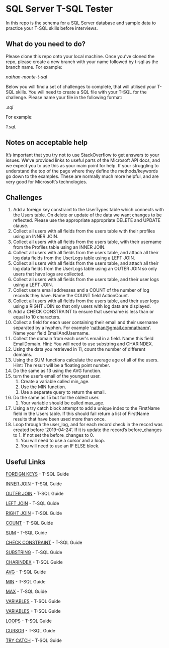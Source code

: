 # SQL Server T-SQL Tester

In this repo is the schema for a SQL Server database and sample data to practice your T-SQL skills before interviews.

## What do you need to do?

Please clone this repo onto your local machine. Once you’ve cloned the repo, please create a new branch with your name followed by t-sql as the branch name. For example:

*nathan-monte-t-sql*

Below you will find a set of challenges to complete, that will utilised your T-SQL skills. You will need to create a SQL file with your T-SQL for the challenge. Please name your file in the following format:

*<question-number>.sql*

For example:

*1.sql.*

## Notes on acceptable help

It’s important that you try not to use StackOverflow to get answers to your issues. We’ve provided links to useful parts of the Microsoft API docs, and we expect you to use this as your main point for help. If your struggling to understand the top of the page where they define the methods/keywords go down to the examples. These are normally much more helpful, and are very good for Microsoft’s technologies.

## Challenges
1. Add a foreign key constraint to the UserTypes table which connects with the Users table. On delete or update of the data we want changes to be reflected. Please use the appropriate appropriate DELETE and UPDATE clause.
2. Collect all users with all fields from the users table with their profiles using an INNER JOIN.
3. Collect all users with all fields from the users table, with their username from the Profiles table using an INNER JOIN.
4. Collect all users with all fields from the users table, and attach all their log data fields from the UserLogs table using a LEFT JOIN.
5. Collect all users with all fields from the users table, and attach all their log data fields from the UserLogs table using an OUTER JOIN so only users that have logs are collected.
6. Collect all users with all fields from the users table, and their user logs using a LEFT JOIN.
7. Collect users email addresses and a COUNT of the number of log records they have. Name the COUNT field ActionCount. 
8. Collect all users with all fields from the users table, and their user logs using a RIGHT JOIN so that only users with log data are displayed.
9. Add a CHECK CONSTRAINT to ensure that username is less than or equal to 10 characters.
10. Collect a field for each user containing their email and their username separated by a hyphen. For example ‘nathan@gmail.comnathanm’. Name your field EmailAndUsername.
11. Collect the domain from each user's email in a field. Name this field EmailDomain. Hint: You will need to use substring and CHARINDEX.
12. Using the data you retrieved in 11, count the number of different domains.
13. Using the SUM functions calculate the average age of all of the users. Hint: The result will be a floating point number.
14. Do the same as 13 using the AVG function.
15. turn the user’s email of the youngest user.
    1. Create a variable called min_age.  
    1. Use the MIN function.
    2. Use a separate query to return the email.
16. Do the same as 15 but for the oldest user.
    1. Your variable should be called max_age.
17. Using a try catch block attempt to add a unique index to the FirstName field in the Users table. If this should fail return a list of FirstName results that have been used more than once.
18. Loop through the user_log, and for each record check in the record was created before ‘2019-04-24’. If it is update the record’s before_changes to 1. If not set the before_changes to 0.
    1. You will need to use a cursor and a loop.
    2. You will need to use an IF ELSE block.

## Useful Links

[FOREIGN KEYS](https://docs.microsoft.com/en-us/sql/relational-databases/tables/create-foreign-key-relationships?view=sql-server-2017) - T-SQL Guide

[INNER JOIN](https://docs.microsoft.com/en-us/sql/relational-databases/performance/joins?view=sql-server-2017) - T-SQL Guide

[OUTER JOIN](https://docs.microsoft.com/en-us/sql/relational-databases/performance/joins?view=sql-server-2017) - T-SQL Guide

[LEFT JOIN](https://docs.microsoft.com/en-us/sql/relational-databases/performance/joins?view=sql-server-2017) - T-SQL Guide

[RIGHT JOIN](https://docs.microsoft.com/en-us/sql/relational-databases/performance/joins?view=sql-server-2017) - T-SQL Guide

[COUNT](https://docs.microsoft.com/en-us/sql/t-sql/functions/count-transact-sql?view=sql-server-2017) - T-SQL Guide

[SUM](https://docs.microsoft.com/en-us/sql/t-sql/functions/sum-transact-sql?view=sql-server-2017) - T-SQL Guide

[CHECK CONSTRAINT](https://docs.microsoft.com/en-us/sql/relational-databases/tables/create-check-constraints?view=sql-server-2017) - T-SQL Guide

[SUBSTRING](https://docs.microsoft.com/en-us/sql/t-sql/functions/substring-transact-sql?view=sql-server-2017) - T-SQL Guide

[CHARINDEX](https://docs.microsoft.com/en-us/sql/t-sql/functions/charindex-transact-sql?view=sql-server-2017) - T-SQL Guide

[AVG](https://docs.microsoft.com/en-us/sql/t-sql/functions/avg-transact-sql?view=sql-server-2017) - T-SQL Guide

[MIN](https://docs.microsoft.com/en-us/sql/t-sql/functions/min-transact-sql?view=sql-server-2017) - T-SQL Guide

[MAX](https://docs.microsoft.com/en-us/sql/t-sql/functions/max-transact-sql?view=sql-server-2017) - T-SQL Guide

[VARIABLES](https://docs.microsoft.com/en-us/sql/t-sql/language-elements/declare-local-variable-transact-sql?view=sql-server-2017) - T-SQL Guide

[VARIABLES](https://docs.microsoft.com/en-us/sql/t-sql/language-elements/variables-transact-sql?view=sql-server-2017) - T-SQL Guide

[LOOPS](https://docs.microsoft.com/en-us/sql/t-sql/language-elements/while-transact-sql?view=sql-server-2017) - T-SQL Guide

[CURSOR](https://docs.microsoft.com/en-us/sql/t-sql/language-elements/cursors-transact-sql?view=sql-server-2017) - T-SQL Guide

[TRY CATCH](https://docs.microsoft.com/en-us/sql/t-sql/language-elements/try-catch-transact-sql?view=sql-server-2017) - T-SQL Guide

